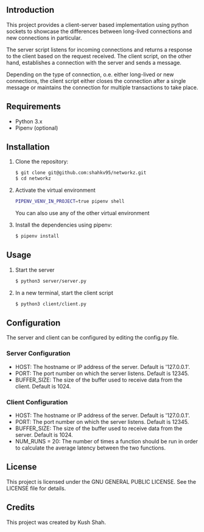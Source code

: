 ## Introduction

This project provides a client-server based implementation using python sockets to showcase the differences between long-lived connections and new connections in particular.

The server script listens for incoming connections and returns a response to the client based on the request received.
The client script, on the other hand, establishes a connection with the server and sends a message.

Depending on the type of connection, o.e. either long-lived or new connections, the client script either closes the connection after a single message or maintains the connection for multiple transactions to take place.

## Requirements

- Python 3.x
- Pipenv (optional)

## Installation

1. Clone the repository:
   ```bash
   $ git clone git@github.com:shahkv95/networkz.git
   $ cd networkz
   ```
2. Activate the virtual environment

   ```bash
   PIPENV_VENV_IN_PROJECT=true pipenv shell
   ```

   You can also use any of the other virtual environment

3. Install the dependencies using pipenv:
   ```bash
   $ pipenv install
   ```

## Usage

1. Start the server
   ```bash
   $ python3 server/server.py
   ```
2. In a new terminal, start the client script
   ```bash
   $ python3 client/client.py
   ```

## Configuration

The server and client can be configured by editing the config.py file.

### Server Configuration

- HOST: The hostname or IP address of the server. Default is '127.0.0.1'.
- PORT: The port number on which the server listens. Default is 12345.
- BUFFER_SIZE: The size of the buffer used to receive data from the client. Default is 1024.

### Client Configuration

- HOST: The hostname or IP address of the server. Default is '127.0.0.1'.
- PORT: The port number on which the server listens. Default is 12345.
- BUFFER_SIZE: The size of the buffer used to receive data from the server. Default is 1024.
- NUM_RUNS = 20: The number of times a function should be run in order to calculate the average latency between the two functions.

## License

This project is licensed under the GNU GENERAL PUBLIC LICENSE. See the LICENSE file for details.

## Credits

This project was created by Kush Shah.
